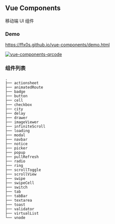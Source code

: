 ## Vue Components  
移动端 UI 组件  

### Demo  
<a href="https://ffx0s.github.io/vue-components/demo.html" target="_blank">https://ffx0s.github.io/vue-components/demo.html</a>  

<a href="https://ffx0s.github.io/vue-components/dist/#/" target="_blank">
  <img src="https://static.webfed.cn/o_1d2kl8j7570ttld1lejjmvmco9.png" alt="vue-components-qrcode" />
</a>  

### 组件列表  
```
.
├── actionsheet
├── animatedRoute
├── badge
├── button
├── cell
├── checkbox
├── city
├── delay
├── drawer
├── imageViewer
├── infiniteScroll
├── loading
├── modal
├── navbar
├── notice
├── picker
├── popup
├── pullRefresh
├── radio
├── ring
├── scrollToggle
├── scrollView
├── swipe
├── swipeCell
├── switch
├── tab
├── tabBar
├── textarea
├── toast
├── validator
├── virtualList
└── vnode
```